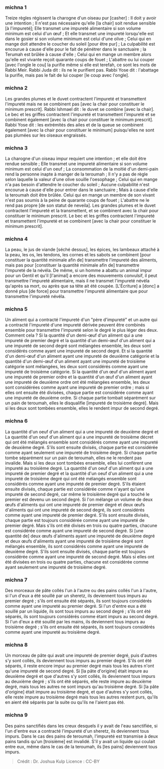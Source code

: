 
### michna 1
Treize règles régissent la charogne d'un oiseau pur [casher] : Il doit y avoir une intention ; Il n'est pas nécessaire qu'elle [la chair] soit rendue sensible [à l'impureté]; Elle transmet une impureté alimentaire si son volume minimum est celui d'un œuf ; Et elle transmet une impureté lorsqu'elle est dans le gosier si son volume minimum est celui d'une olive ; Celui qui en mange doit attendre le coucher du soleil [pour être pur] ; La culpabilité est encourue à cause d'elle pour le fait de pénétrer dans le sanctuaire ; la Terumah est brûlée à cause d'elle ; Celui qui en mange un membre alors qu'elle est vivante reçoit quarante coups de fouet ; L'abattre ou lui couper [avec l'ongle le cou] la purifie même si elle est terefah, ce sont les mots de Rabbi Meir. Rabbi Juda dit : ils ne le purifient pas. Rabbi Yose dit : l'abattage la purifie, mais pas le fait de lui couper [le coup avec l'ongle].

### michna 2
Les grandes plumes et le duvet contractent l'impureté et transmettent l'impureté mais ne se combinent pas [avec la chair pour constituer le minimum prescrit]. Rabbi Ishmael dit : le duvet se combine [avec la chair]. Le bec et les griffes contractent l'impureté et transmettent l'impureté et se combinent également [avec la chair pour constituer le minimum prescrit]. Rabbi Yose dit : les extrémités des ailes et de la queue se combinent également [avec la chair pour constituer le minimum] puisqu'elles ne sont pas plumées sur les oiseaux engraissés.

### michna 3
La charogne d'un oiseau impur requiert une intention ; et elle doit être rendue sensible ; Elle transmet une impureté alimentaire si son volume minimum est celui d'un oeuf ; La consommation de la moitié d'un demi-pain rend la personne inapte à manger de la teroumah ; Il n'y a pas de règle selon laquelle la valeur d'une olive souille l'oesophage ; Celui qui en mange n'a pas besoin d'attendre le coucher du soleil ; Aucune culpabilité n'est encourue à cause d'elle pour entrer dans le sanctuaire ; Mais à cause d'elle la teroumah doit être brûlée. Celui qui en mange un membre de son vivant n'est pas soumis à la peine de quarante coups de fouet ; L'abattre ne le rend pas propre [de son statut de neveila]. Les grandes plumes et le duvet contractent l'impureté et la transmettent, et se combinent avec la chair pour constituer le minimum prescrit. Le bec et les griffes contractent l'impureté et transmettent l'impureté et se combinent [avec la chair pour constituer le minimum prescrit].

### michna 4
La peau, le jus de viande [séché dessus], les épices, les lambeaux attaché à la peau, les os, les tendons, les cornes et les sabots se combinent [pour constituer la quantité minimale afin de] transmettre l'impureté des aliments, mais pas pour [constituer la quantité minimale afin de] transmettre l'impureté de la névéla. De même, si un homme a abattu un animal impur pour un Gentil et qu'il [l'animal] a encore des mouvements convulsif, il peut transmettre l'impureté alimentaire, mais il ne transmet l'impureté névéla qu'après sa mort, ou après que sa tête ait été coupée. [L'Écriture] a [donc] a donné plus [de force] pour transmettre l'impureté alimentaire que pour transmettre l'impureté névéla.

### michna 5
Un aliment qui a contracté l'impureté d'un "père d'impureté" et un autre qui a contracté l'impureté d'une impureté dérivée peuvent être combinés ensemble pour transmettre l'impureté selon le degré le plus léger des deux. Comment cela ? Si la quantité d'un demi-œuf d'un aliment qui a une impureté de premier degré et la quantité d'un demi-œuf d'un aliment qui a une impureté de second degré sont mélangées ensemble, les deux sont considérés comme ayant une impureté de second degré. Et si la quantité d'un demi-œuf d'un aliment ayant une impureté de deuxième catégorie et la quantité d'un demi-œuf d'un aliment ayant une impureté de troisième catégorie sont mélangées, les deux sont considérés comme ayant une impureté de troisième catégorie. Si la quantité d'un œuf d'un aliment ayant une impureté de premier ordre et la quantité d'un œuf d'un aliment ayant une impureté de deuxième ordre ont été mélangées ensemble, les deux sont considérées comme ayant une impureté de premier ordre ; mais si elles ont ensuite été divisées, chaque partie est considérée comme ayant une impureté de deuxième ordre. Si chaque partie tombait séparément sur un pain de teroumah, elles le disqualifie [impureté de troisième degré]. Mais si les deux sont tombées ensemble, elles le rendent impur de second degré.

### michna 6
La quantité d'un oeuf d'un aliment qui a une impureté de deuxième degré et La quantité d'un oeuf d'un aliment qui a une impureté de troisième décret qui ont été mélangés ensemble sont considérés comme ayant une impureté de deuxième degré. S'ils sont ensuite divisés, chaque partie est considérée comme ayant seulement une impureté de troisième degré. Si chaque partie tombe séparément sur un pain de teroumah, elles ne le rendent pas invalide. Mais si les deux sont tombées ensemble, elles lui confèrent une impureté au troisième degré. La quantité d'un oeuf d'un aliment qui a une impureté de premier degré et la quantité d'un oeuf d'un aliment qui a une impureté de troisième degré qui ont été mélangés ensemble sont considérés comme ayant une impureté de premier degré. S'ils étaient ensuite divisés, chaque partie est considérée comme n'ayant qu'une impureté de second degré, car même le troisième degré qui a touché le premier est devenu un second degré. Si l'on mélange un volume de deux œufs d'aliments qui ont une impureté de premier degré et deux œufs d'aliments qui ont une impureté de second degré, ils sont considérés comme ayant une impureté de premier degré. S'ils sont ensuite divisés, chaque partie est toujours considérée comme ayant une impureté de premier degré. Mais s'ils ont été divisés en trois ou quatre parties, chacune est considérée comme ayant une impureté de second degré. Si [une quantité de] deux œufs d'aliments ayant une impureté de deuxième degré et deux œufs d'aliments ayant une impureté de troisième degré sont mélangés ensemble, ils sont considérés comme ayant une impureté de deuxième degré. S'ils sont ensuite divisés, chaque partie est toujours considérée comme ayant une impureté de second degré. Mais si elles ont été divisées en trois ou quatre parties, chacune est considérée comme ayant seulement une impureté de troisième degré.

### michna 7
Des morceaux de pâte collés l'un à l'autre ou des pains collés l'un à l'autre, si l'un d'eux a été souillé par un sheretz, ils deviennent tous impurs au premier degré ; s'ils ont ensuite été séparés, ils sont toujours considérés comme ayant une impureté au premier degré. Si l'un d'entre eux a été souillé par un liquide, ils sont tous impurs au second degré ; s'ils ont été séparés, ils sont toujours considérés comme étant impurs au second degré. Si l'un d'eux a été souillé par les mains, ils deviennent tous impurs au troisième degré ; s'ils ont ensuite été séparés, ils sont toujours considérés comme ayant une impureté au troisième degré.

### michna 8
Un morceau de pâte qui avait une impureté de premier degré, puis d'autres s'y sont collés, ils deviennent tous impurs au premier degré. S'ils ont été séparés, il reste encore impur au premier degré mais tous les autres n'ont qu'une impureté de second degré. Si [la pâte d'origine] était impure au deuxième degré et que d'autres s'y sont collés, ils deviennent tous impurs au deuxième degré ; s'ils ont été séparés, elle reste impure au deuxième degré, mais tous les autres ne sont impurs qu'au troisième degré. Si [la pâte d'origine] était impure au troisième degré, et que d'autres s'y sont collés, elle reste impure au troisième degré mais tous les autres restent purs, qu'ils en aient été séparés par la suite ou qu'ils ne l'aient pas été.

### michna 9
Des pains sanctifiés dans les creux desquels il y avait de l'eau sanctifiée, si l'un d'entre eux a contracté l'impureté d'un sheretz, ils deviennent tous impurs. Dans le cas des pains de teroumah, l'impureté est transmise à deux pains tandis qu'un [troisième] est invalidé. S'il y avait un liquide qui coulait entre eux, même dans le cas de la teroumah, ils [les pains] deviennent tous impurs.

>Crédit : Dr. Joshua Kulp
>Licence : CC-BY